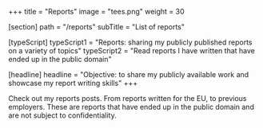 +++
title = "Reports"
image = "tees.png"
weight = 30

[section]
path = "/reports"
subTitle = "List of reports"

[typeScript] 
typeScript1 = "Reports: sharing my publicly published reports on a variety of topics" 
typeScript2 = "Read reports I have written that have ended up in the public domain"

[headline]
headline = "Objective: to share my publicly available work and showcase my report writing skills"
+++

Check out my reports posts. From reports written for the EU, to previous employers. These are reports that have ended up in the public domain and are not subject to confidentiality.